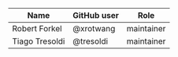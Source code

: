  
Name | GitHub user | Role
 --- | --- | --- 
Robert Forkel | @xrotwang | maintainer
Tiago Tresoldi | @tresoldi | maintainer

